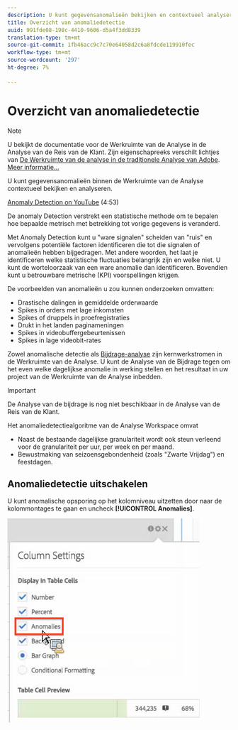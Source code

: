 ```yaml
---
description: U kunt gegevensanomalieën bekijken en contextueel analyseren, binnen de Werkruimte van de Analyse.
title: Overzicht van anomaliedetectie
uuid: 991fde08-198c-4410-9606-d5a4f3dd8339
translation-type: tm+mt
source-git-commit: 1fb46acc9c7c70e64058d2c6a8fdcde119910fec
workflow-type: tm+mt
source-wordcount: '297'
ht-degree: 7%

---
```



# Overzicht van anomaliedetectie

>[!NOTE]
>
>U bekijkt de documentatie voor de Werkruimte van de Analyse in de Analyse van de Reis van de Klant. Zijn eigenschapreeks verschilt lichtjes van [De Werkruimte van de analyse in de traditionele Analyse van Adobe](https://docs.adobe.com/content/help/en/analytics/analyze/analysis-workspace/home.html). [Meer informatie...](/help/getting-started/cja-aa.md)

U kunt gegevensanomalieën binnen de Werkruimte van de Analyse contextueel bekijken en analyseren.

[Anomaly Detection on YouTube](https://www.youtube.com/watch?v=krXyQCjXoeU&amp;index=63&amp;list=PL2tCx83mn7GuNnQdYGOtlyCu0V5mEZ8sS) (4:53)

De anomaly Detection verstrekt een statistische methode om te bepalen hoe bepaalde metrisch met betrekking tot vorige gegevens is veranderd.

Met Anomaly Detection kunt u &quot;ware signalen&quot; scheiden van &quot;ruis&quot; en vervolgens potentiële factoren identificeren die tot die signalen of anomalieën hebben bijgedragen. Met andere woorden, het laat je identificeren welke statistische fluctuaties belangrijk zijn en welke niet. U kunt de worteloorzaak van een ware anomalie dan identificeren. Bovendien kunt u betrouwbare metrische (KPI) voorspellingen krijgen.

De voorbeelden van anomalieën u zou kunnen onderzoeken omvatten:

* Drastische dalingen in gemiddelde orderwaarde
* Spikes in orders met lage inkomsten
* Spikes of druppels in proefregistraties
* Drukt in het landen paginameningen
* Spikes in videobuffergebeurtenissen
* Spikes in lage videobit-rates

Zowel anomalische detectie als [Bijdrage-analyse](https://docs.adobe.com/content/help/nl-NL/analytics/analyze/analysis-workspace/virtual-analyst/anomaly-detection/anomaly-detection.html) zijn kernwerkstromen in de Werkruimte van de Analyse. U kunt de Analyse van de Bijdrage tegen om het even welke dagelijkse anomalie in werking stellen en het resultaat in uw project van de Werkruimte van de Analyse inbedden.

>[!IMPORTANT]
>
>De Analyse van de bijdrage is nog niet beschikbaar in de Analyse van de Reis van de Klant.

Het anomaliedetectiealgoritme van de Analyse Workspace omvat

* Naast de bestaande dagelijkse granulariteit wordt ook steun verleend voor de granulariteit per uur, per week en per maand.
* Bewustmaking van seizoensgebondenheid (zoals &quot;Zwarte Vrijdag&quot;) en feestdagen.

## Anomaliedetectie uitschakelen

U kunt anomalische opsporing op het kolomniveau uitzetten door naar de kolommontages te gaan en uncheck **[!UICONTROL Anomalies]**.

![](assets/turnoff_anomalies.png)
